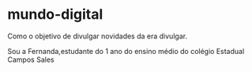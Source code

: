 # mundo-digital

Como o objetivo de divulgar novidades da era divulgar.

Sou a Fernanda,estudante do 1 ano do ensino médio do colégio Estadual Campos Sales 

